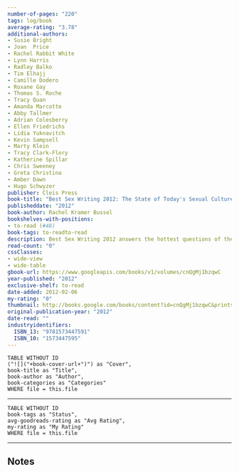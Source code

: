 ```yaml
---
number-of-pages: "220"
tags: log/book
average-rating: "3.78"
additional-authors:
- Susie Bright
- Joan  Price
- Rachel Rabbit White
- Lynn Harris
- Radley Balko
- Tim Elhajj
- Camille Dodero
- Roxane Gay
- Thomas S. Roche
- Tracy Quan
- Amanda Marcotte
- Abby Tallmer
- Adrian Colesberry
- Ellen Friedrichs
- Lidia Yuknavitch
- Kevin Sampsell
- Marty Klein
- Tracy Clark-Flory
- Katherine Spillar
- Chris Sweeney
- Greta Christina
- Amber Dawn
- Hugo Schwyzer
publisher: Cleis Press
book-title: "Best Sex Writing 2012: The State of Today's Sexual Culture"
publisheddate: "2012"
book-author: Rachel Kramer Bussel
bookshelves-with-positions:
- to-read (#48)
book-tags: to-readto-read
description: Best Sex Writing 2012 answers the hottest questions of the year - and raises many more - as it probes the inner lives of those on the front lines - whether political, personal or cultural.Top-notch writing and fascinating topics. Featuring a foreword by leading sexpert Susie Bright and edited by media mavin, sex blogger and seasoned author and editor of erotica Rachel Kramer Bussel.
read-count: "0"
cssClasses:
- wide-view
- wide-table
gbook-url: https://www.googleapis.com/books/v1/volumes/cnQgMj1bzqwC
year-published: "2012"
exclusive-shelf: to-read
date-added: 2012-02-06
my-rating: "0"
thumbnail: http://books.google.com/books/content?id=cnQgMj1bzqwC&printsec=frontcover&img=1&zoom=1&source=gbs_api
original-publication-year: "2012"
date-read: ""
industryidentifiers:
  ISBN_13: "9781573447591"
  ISBN_10: "1573447595"
---
```


```dataview
TABLE WITHOUT ID
("![]("+book-cover-url+")") as "Cover",
book-title as "Title",
book-author as "Author",
book-categories as "Categories"
WHERE file = this.file
```
---
```dataview
TABLE WITHOUT ID
book-tags as "Status",
avg-goodreads-rating as "Avg Rating",
my-rating as "My Rating"
WHERE file = this.file
```
---
## Notes


